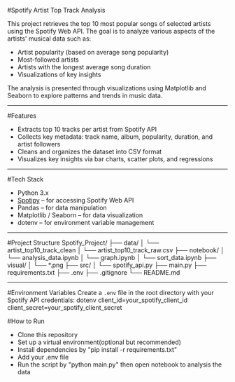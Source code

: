 #Spotify Artist Top Track Analysis

This project retrieves the top 10 most popular songs of selected artists using the Spotify Web API. The goal is to analyze various aspects of the artists' musical data such as:

- Artist popularity (based on average song popularity)
- Most-followed artists
- Artists with the longest average song duration
- Visualizations of key insights

The analysis is presented through visualizations using Matplotlib and Seaborn to explore patterns and trends in music data.

---

#Features

- Extracts top 10 tracks per artist from Spotify API
- Collects key metadata: track name, album, popularity, duration, and artist followers
- Cleans and organizes the dataset into CSV format
- Visualizes key insights via bar charts, scatter plots, and regressions

---

#Tech Stack

- Python 3.x
- [Spotipy](https://spotipy.readthedocs.io/) – for accessing Spotify Web API
- Pandas – for data manipulation
- Matplotlib / Seaborn – for data visualization
- dotenv – for environment variable management

---

#Project Structure
Spotify_Project/
├── data/
│ └── artist_top10_track_clean
│ └── artist_top10_track_raw.csv
├── notebook/
│ └── analysis_data.ipynb
│ └── graph.ipynb
│ └── sort_data.ipynb
├── visual/
│ └── \*.png
├── src/
│ └── spotify_api.py
├── main.py
├── requirements.txt
├── .env
├── .gitignore
└── README.md

---

#Environment Variables
Create a `.env` file in the root directory with your Spotify API credentials:
dotenv
client_id=your_spotify_client_id
client_secret=your_spotify_client_secret

#How to Run
- Clone this repository
- Set up a virtual environment(optional but recommended)
- Install dependencies by "pip install -r requirements.txt"
- Add your .env file
- Run the script by "python main.py" then open notebook to analysis the data
